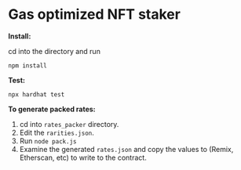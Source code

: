 Gas optimized NFT staker
========================

**Install:**

cd into the directory and run

```
npm install
```

**Test:**

```
npx hardhat test
```

**To generate packed rates:**
1. cd into `rates_packer` directory.
2. Edit the `rarities.json`.
3. Run `node pack.js`
4. Examine the generated `rates.json` and copy the values to (Remix, Etherscan, etc) to write to the contract.

